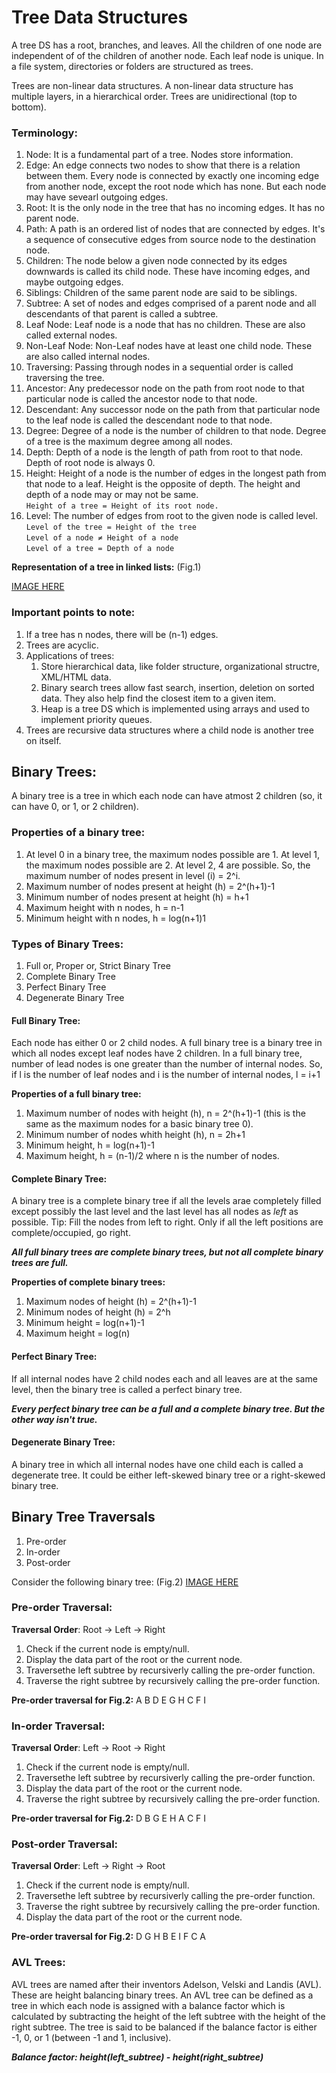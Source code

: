 # **Tree Data Structures** <br>
A tree DS has a root, branches, and leaves. All the children of one node are independent of of the children of another node. Each leaf node is unique. In a file system, directories or folders are structured as trees.

Trees are non-linear data structures. A non-linear data structure has multiple layers, in a hierarchical order. Trees are unidirectional (top to bottom).

### **Terminology:**<br>
1. Node: It is a fundamental part of a tree. Nodes store information. 
2. Edge: An edge connects two nodes to show that there is a relation between them. Every node is connected by exactly one incoming edge from another node, except the root node which has none. But each node may have sevearl outgoing edges.
3. Root: It is the only node in the tree that has no incoming edges. It has no parent node.
4. Path: A path is an ordered list of nodes that are connected by edges. It's a sequence of consecutive edges from source node to the destination node. 
5. Children: The node below a given node connected by its edges downwards is called its child node. These have incoming edges, and maybe outgoing edges.
6. Siblings: Children of the same parent node are said to be siblings.
7. Subtree: A set of nodes and edges comprised of a parent node and all descendants of that parent is called a subtree.
8. Leaf Node: Leaf node is a node that has no children. These are also called external nodes.
9. Non-Leaf Node: Non-Leaf nodes have at least one child node. These are also called internal nodes.
10. Traversing: Passing through nodes in a sequential order is called traversing the tree.
11. Ancestor: Any predecessor node on the path from root node to that particular node is called the ancestor node to that node.
12. Descendant: Any successor node on the path from that particular node to the leaf node is called the descendant node to that node.
13. Degree: Degree of a node is the number of children to that node. Degree of a tree is the maximum degree among all nodes.
14. Depth: Depth of a node is the length of path from root to that node. Depth of root node is always 0.
15. Height: Height of a node is the number of edges in the longest path from that node to a leaf. Height is the opposite of depth. The height and depth of a node may or may not be same.<br>
    ```Height of a tree = Height of its root node.```
16. Level: The number of edges from root to the given node is called level.<br>
    ```Level of the tree = Height of the tree```<br>
    ```Level of a node ≠ Height of a node```<br>
    ```Level of a tree = Depth of a node```<br>

**Representation of a tree in linked lists:** (Fig.1)

[IMAGE HERE](https://www.studytonight.com/data-structures/images/introduction-to-binary-trees-1.png)

### **Important points to note:**
1. If a tree has n nodes, there will be (n-1) edges.
2. Trees are acyclic.
3. Applications of trees:<br>
    1. Store hierarchical data, like folder structure, organizational structre, XML/HTML data.
    2. Binary search trees allow fast search, insertion, deletion on sorted data. They also help find the closest item to a given item.
    3. Heap is a tree DS which is implemented using arrays and used to implement priority queues.
4. Trees are recursive data structures where a child node is another tree on itself.

## **Binary Trees:**
A binary tree is a tree in which each node can have atmost 2 children (so, it can have 0, or 1, or 2 children).

### **Properties of a binary tree:**
1. At level 0 in a binary tree, the maximum nodes possible are 1. At level 1, the maximum nodes possible are 2. At level 2, 4 are possible. So, the maximum number of nodes present in level (i) = 2^i.
2. Maximum number of nodes present at height (h) = 2^(h+1)-1
3. Minimum number of nodes present at height (h) = h+1
4. Maximum height with n nodes, h = n-1
5. Minimum height with n nodes, h = log(n+1)1

### **Types of Binary Trees:**
1. Full or, Proper or, Strict Binary Tree
2. Complete Binary Tree
3. Perfect Binary Tree
4. Degenerate Binary Tree

#### **Full Binary Tree:** 
Each node has either 0 or 2 child nodes. A full binary tree is a binary tree in which all nodes except leaf nodes have 2 children.
In a full binary tree, number of lead nodes is one greater than the number of internal nodes. So, if l is the number of leaf nodes and i is the number of internal nodes, l = i+1

**Properties of a full binary tree:**
1. Maximum number of nodes with height (h), n = 2^(h+1)-1 (this is the same as the maximum nodes for a basic binary tree 0).
2. Minimum number of nodes whith height (h), n = 2h+1
3. Minimum height, h = log(n+1)-1
4. Maximum height, h = (n-1)/2 where n is the number of nodes.

#### **Complete Binary Tree:**
A binary tree is a complete binary tree if all the levels arae completely filled except possibly the last level and the last level has all nodes as *left* as possible.
Tip: Fill the nodes from left to right. Only if all the left positions are complete/occupied, go right.

***All full binary trees are complete binary trees, but not all complete binary trees are full.***

**Properties of complete binary trees:**
1. Maximum nodes of height (h) = 2^(h+1)-1
2. Minimum nodes of height (h) = 2^h
3. Minimum height = log(n+1)-1
4. Maximum height = log(n)

#### **Perfect Binary Tree:**
If all internal nodes have 2 child nodes each and all leaves are at the same level, then the binary tree is called a perfect binary tree.
 
***Every perfect binary tree can be a full and a complete binary tree. But the other way isn't true.***

#### **Degenerate Binary Tree:**
A binary tree in which all internal nodes have one child each is called a degenerate tree. It could be either left-skewed binary tree or a right-skewed binary tree.

## **Binary Tree Traversals**
1. Pre-order
2. In-order
3. Post-order

Consider the following binary tree: (Fig.2)
[IMAGE HERE](https://github.com/srinijadharani/Data-Structures-and-Algorithms-with-Python/blob/main/Trees/traversal.png)
### **Pre-order Traversal:**
**Traversal Order**: Root -> Left -> Right
1. Check if the current node is empty/null.
2. Display the data part of the root or the current node.
3. Traversethe left subtree by recursiverly calling the pre-order function.
4. Traverse the right subtree by recursively calling the pre-order function.

**Pre-order traversal for Fig.2:** A B D E G H C F I

### **In-order Traversal:**
**Traversal Order**: Left -> Root -> Right
1. Check if the current node is empty/null.
2. Traversethe left subtree by recursiverly calling the pre-order function.
3. Display the data part of the root or the current node. 
4. Traverse the right subtree by recursively calling the pre-order function.

**Pre-order traversal for Fig.2:** D B G E H A C F I

### **Post-order Traversal:**
**Traversal Order**: Left -> Right -> Root
1. Check if the current node is empty/null.
2. Traversethe left subtree by recursiverly calling the pre-order function.
3. Traverse the right subtree by recursively calling the pre-order function.
4. Display the data part of the root or the current node. 

**Pre-order traversal for Fig.2:** D G H B E I F C A

### **AVL Trees:**
AVL trees are named after their inventors Adelson, Velski and Landis (AVL). These are height balancing binary trees.
An AVL tree can be defined as a tree in which each node is assigned with a balance factor which is calculated by subtracting the height of the left subtree with the height of the right subtree. The tree is said to be balanced if the balance factor is either -1, 0, or 1 (between -1 and 1, inclusive).

***Balance factor: height(left_subtree) - height(right_subtree)***
